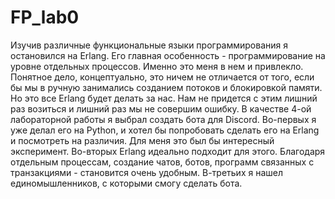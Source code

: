 # FP_lab0
Изучив различные функциональные языки программирования я остановился на Erlang. Его главная особенность - программирование  на уровне отдельных процессов. Именно это меня в нем и привлекло. Понятное дело, концептуально, это ничем не отличается от того, если бы мы в ручную занимались созданием потоков и блокировкой памяти. Но это все Erlang будет делать за нас. Нам не придется с этим лишний раз возиться и лишний раз мы не совершим ошибку. 
В качестве 4-ой лабораторной работы я выбрал создать бота для Discord. 
Во-первых я уже делал его на Python, и хотел бы попробовать сделать его на Erlang и посмотреть на различия. Для меня это был бы интересный эксперимент.
Во-вторых Erlang идеально подходит для этого. Благодаря отдельным процессам, создание чатов, ботов, программ связанных с транзакциями - становится очень удобным.
В-третьих я нашел единомышленников, с которыми смогу сделать бота.
